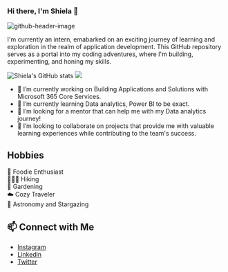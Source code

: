 ### Hi there, I'm Shiela 👋

![github-header-image](https://github.com/shielajchan/shielajchan/assets/72311300/bdadc31f-57ef-40d4-bfe0-05888d4d57d8)

I'm currently an intern, emabarked on an exciting journey of learning and exploration in the realm of application development. This GitHub repository serves as a portal into my coding adventures, where I'm building, experimenting, and honing my skills.

![Shiela's GitHub stats](https://github-readme-stats.vercel.app/api?username=shielajchan&show_icons=true&theme=tokyonight) <img src="https://github-readme-streak-stats.herokuapp.com/?user=shielajchan"></img>


- 🔭 I’m currently working on Building Applications and Solutions with Microsoft 365 Core Services.
- 🌱 I’m currently learning Data analytics, Power BI to be exact.
- 🤔 I’m looking for a mentor that can help me with my Data analytics journey! 
- 👯 I’m looking to collaborate on projects that provide me with valuable learning experiences while contributing to the team's success. 

## Hobbies
🍜 Foodie Enthusiast <br/>
🚶🏼‍♀️  Hiking </br>
🌼 Gardening  </br>
☁️ Cozy Traveler </br>
🌠 Astronomy and Stargazing </br>

## 📫 Connect with Me

- [Instagram](https://www.instagram.com/nahcaleihs) <br/>
- [Linkedin](https://www.linkedin.com/in/shielajchan/) <br/>
- [Twitter](https://twitter.com/shielajchan) <br/>
